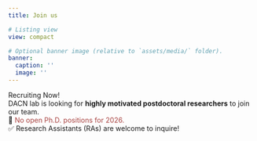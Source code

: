 ```yaml
---
title: Join us

# Listing view
view: compact

# Optional banner image (relative to `assets/media/` folder).
banner:
  caption: ''
  image: ''
---
```

Recruiting Now!</strong><br>
    DACN lab is looking for <strong>highly motivated postdoctoral researchers</strong> to join our team. <br>
    🚫 <span style="color: #A94442;">No open Ph.D. positions for 2026.</span> <br>
    ✅ Research Assistants (RAs) are welcome to inquire!  